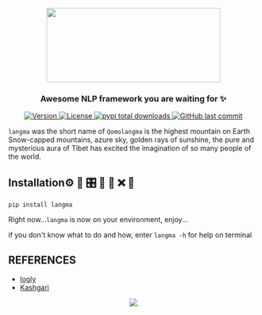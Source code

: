 <p align="center">
    <img width="350" height="150" src="https://cdn.jsdelivr.net/gh/szj2ys/cdn/resources/langma/logo.png"/>
</p>

<h3 align="center">
    <p>Awesome NLP framework you are waiting for ✨</p>
</h3>


<p align="center">
    <a href="https://python.org/pypi/langma">
        <img src="https://badge.fury.io/py/langma.svg" alt="Version"/>
    </a>
    <a href="https://python.org/pypi/langma">
        <img src="https://img.shields.io/pypi/l/langma.svg?color=orange" alt="License"/>
    </a>
    <a href="https://python.org/pypi/langma">
        <img src="https://static.pepy.tech/badge/langma?color=blue" alt="pypi total downloads"/>
    </a>
    <a href="https://python.org/pypi/langma">
        <img src="https://img.shields.io/github/last-commit/szj2ys/langma?color=blue" alt="GitHub last commit"/>
    </a>
</p>

`langma` was the short name of `Qomolangma` is the highest mountain on Earth
Snow-capped mountains, azure sky, golden rays of sunshine, the pure and 
mysterious aura of Tibet has excited the imagination of so many people of the world. 

## Installation⚙ 🔑 🎛️ 🙈 🎠 ❌ 🎉 
```shell
pip install langma
```

Right now...`langma` is now on your environment, enjoy...

if you don't know what to do and how, enter `langma -h` for help on 
terminal

## REFERENCES
- [logly](https://www.logoly.pro/)
- [Kashgari](https://github.com/BrikerMan/Kashgari/)


<p align="center">
    <img src="https://cdn.jsdelivr.net/gh/szj2ys/cdn/resources/langma/everest.jpeg"/>
</p>


